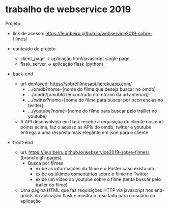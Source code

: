 # trabalho de webservice 2019

Projeto:
 - link de acesso: https://leuribeiru.github.io/webservice2019-sobre-filmes/
 - conteúdo do projeto
     - client_page -> aplicação html/javascript single page
     - flask_server -> aplicação flask (python)
 - back-end
   - url-deployed: https://sobrefilmesapi.herokuapp.com/
     - .../omdb?nome=[nome do filme que deseja buscar no omdb]
     - .../omdb/[omdbId (encontrado no retorno da url anterior)]
     - .../twitter?nome=[nome do filme para buscar por ocorrencias no twitter]
     - .../youtube?nome=[nome do filme para buscar pelo trailler no youtube]
   - A API desenvolvida em flask recebe a requisição do cliente nos end-points acima, faz o acesso as APIs do omdb, twitter e youtube entrega a uma resposta mais elegante em json para o cliente
    
 - front-end
   - url: https://leuribeiru.github.io/webservice2019-sobre-filmes/ (branch: gh-pages)
     - Busca por filmes
       - exibe as informações do filme e o Poster caso exista um.
       - exibe os últimos comentários sobre o filme no Twitter
       - exibe um vídeo do youtube sobre o filme (tenta buscar pelo trailer do filme)
   - Uma página HTML que faz requisições HTTP via javascript nos end-points da aplicação flask e mostra o resultado para o usuário da aplicação
   
 
